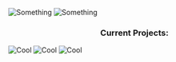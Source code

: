 ![Something](https://placehold.co/800x100@3x/darkslateblue/mistyrose?text=dustin4242)
![Something](https://placehold.co/900x100@3x/darkslategray/mistyrose?text=Just+a+dude+who+programs+for+fun.&font=lora)
<center><h3>Current Projects:</h3></center>

![Cool](https://placehold.co/800x70@3x/crimson/mistyrose?text=Dale+(Custom+Line+Editor))  ![Cool](https://placehold.co/800x70@3x/forestgreen/mistyrose?text=DB-Shell+(Custom+Unix+Shell)) ![Cool](https://placehold.co/800x70@3x/royalblue/mistyrose?text=Winter+(Custom+Programming+Language))